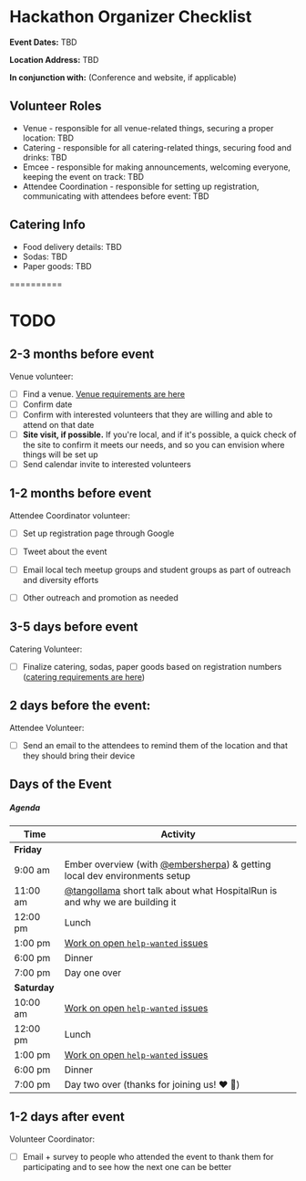 # Hackathon Organizer Checklist

**Event Dates:** TBD

**Location Address:** TBD

**In conjunction with:** (Conference and website, if applicable)

## Volunteer Roles

 - Venue - responsible for all venue-related things, securing a proper location: TBD
 - Catering - responsible for all catering-related things, securing food and drinks: TBD
 - Emcee - responsible for making announcements, welcoming everyone, keeping the event on track: TBD
 - Attendee Coordination - responsible for setting up registration, communicating with attendees before event: TBD


## Catering Info

- Food delivery details: TBD
- Sodas: TBD
- Paper goods: TBD


==========

# TODO

## 2-3 months before event 

 Venue volunteer: 
 - [ ] Find a venue. [Venue requirements are here]()
 - [ ] Confirm date 
 - [ ] Confirm with interested volunteers that they are willing and able to attend on that date 
 - [ ] **Site visit, if possible.** If you're local, and if it's possible, a quick check of the site to confirm it meets our needs, and so you can envision where things will be set up
 - [ ] Send calendar invite to interested volunteers 

## 1-2 months before event

Attendee Coordinator volunteer:
- [ ] Set up registration page through Google
- [ ] Tweet about the event
- [ ] Email local tech meetup groups and student groups as part of outreach and diversity efforts
- [ ] Other outreach and promotion as needed


## 3-5 days before event

Catering Volunteer:
- [ ] Finalize catering, sodas, paper goods based on registration numbers ([catering requirements are here]())

## 2 days before the event:

Attendee Volunteer:
- [ ] Send an email to the attendees to remind them of the location and that they should bring their device



## Days of the Event

##### Agenda

| Time | Activity |
|---|---|
| **Friday** | |
| 9:00 am | Ember overview (with [@embersherpa](https://twitter.com/embersherpa)) & getting local dev environments setup |
| 11:00 am | [@tangollama](https://github.com/tangollama) short talk about what HospitalRun is and why we are building it |
| 12:00 pm | Lunch |
| 1:00 pm | [Work on open `help-wanted` issues](https://github.com/HospitalRun/hospitalrun-frontend/projects/1) |
| 6:00 pm | Dinner |
| 7:00 pm | Day one over |
| **Saturday** | |
| 10:00 am | [Work on open `help-wanted` issues](https://github.com/HospitalRun/hospitalrun-frontend/projects/1) |
| 12:00 pm | Lunch |
| 1:00 pm | [Work on open `help-wanted` issues](https://github.com/HospitalRun/hospitalrun-frontend/projects/1) |
| 6:00 pm | Dinner |
| 7:00 pm | Day two over (thanks for joining us! :heart: :tada:) |

## 1-2 days after event

Volunteer Coordinator:
- [ ] Email + survey to people who attended the event to thank them for participating and to see how the next one can be better

